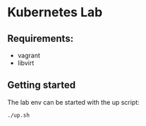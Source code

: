 # Kubernetes Lab

## Requirements:
* vagrant
* libvirt

## Getting started
The lab env can be started with the up script:
```bash
./up.sh
```